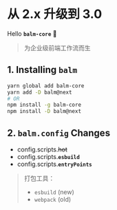 # 从 2.x 升级到 3.0

Hello **`balm-core`** :tada:

> 为企业级前端工作流而生

## 1. Installing **`balm`**

```sh
yarn global add balm-core
yarn add -D balm@next
# OR
npm install -g balm-core
npm install -D balm@next
```

## 2. `balm.config` Changes

- config.scripts.<del>hot</del>
- config.scripts.**`esbuild`**
- config.scripts.**`entryPoints`**

> 打包工具：
>
> - `esbuild` (new)
> - `webpack` (old)
